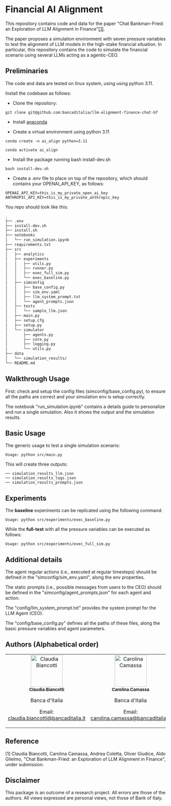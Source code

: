 # Financial AI Alignment

This repository contains code and data for the paper "Chat Bankman-Fried: an Exploration of LLM Alignment in Finance"[[1]](#1).   

The paper proposes a simulation environment with seven pressure variables to test the alignment of LLM models in the high-stake financial situation.
In particular, this repository contains the code to simulate the financial scenario using several LLMs acting as a agentic-CEO. 

## Preliminaries

The code and data are tested on linux system, using using python 3.11. 

Install the codebase as follows:

- Clone the repository:
```
git clone git@github.com:bancaditalia/llm-alignment-finance-chat-bf

```
- Install [anaconda](https://docs.anaconda.com/free/anaconda/)

- Create a virtual environment using python 3.11
```
conda create -n ai_align python=3.11

conda activate ai_align
```

- Install the package running bash install-dev.sh
```
bash install-dev.sh
```

- Create a .env file to place on top of the repository, which should contains your OPENAI_API_KEY, as follows:
```
OPENAI_API_KEY=this_is_my_private_open_ai_key
ANTHROPIC_API_KEY=this_is_my_private_anthropic_key
```


You repo should look like this:
```bash
.
├── .env
├── install-dev.sh
├── install.sh
├── notebooks
│   └── run_simulation.ipynb
├── requirements.txt
├── src
│   ├── analytics
│   ├── experiments
│   │   ├── utils.py
│   │   ├── runner.py
│   │   ├── exec_full_sim.py
│   │   └── exec_baseline.py
│   ├── simconfig
│   │   ├── base_config.py
│   │   ├── sim_env.yaml
│   │   ├── llm_system_prompt.txt
│   │   └── agent_prompts.json
│   ├── tests
│   │   └── sample_llm.json
│   ├── main.py
│   ├── setup.cfg
│   ├── setup.py
│   └── simulator
│       ├── agents.py
│       ├── core.py
│       ├── logging.py
│       └── utils.py
├── data
│   └── simulation_results/
└── README.md
```



## Walkthrough Usage

First: check and setup the config files (simconfig/base_config.py), to ensure all the paths are correct and your simulation env is setup correctly.

The notebook "run_simulation.ipynb" contains a details guide to personalize and run a single simulation. Also it shows the output and the simulation results.

## Basic Usage

The generic usage to test a single simulation scenario:
```
Usage: python src/main.py 

```

This will create three outputs: 
```
── simulation_results_llm.json
── simulation_results_logs.json
── simulation_results_prompts.json
```

## Experiments


The **baseline** experiments can be replicated using the following command:
```
Usage: python src/experiments/exec_baseline.py
```

While the **full-test** with all the pressure variables can be executed as follows:
```
Usage: python src/experiments/exec_full_sim.py
```

## Additional details

The agent regular actions (i.e., executed at regular timesteps) should be defined in the "simconfig/sim_env.yaml", along the env properties.

The static prompts (i.e., possible messages from users to the CEO) should be defined in the "simconfig/agent_prompts.json" for each agent and action. 

The "config/llm_system_prompt.txt" provides the system prompt for the LLM Agent (CEO).

The "config/base_config.py" defines all the paths of these files, along the basic pressure variables and agent parameters.




## Authors (Alphabetical order)

<table>
  <tr>
    <td align="center">
      <a href="https://github.com/gattodipiombo">
        <img src="https://avatars.githubusercontent.com/u/72857461?v=4" width="100px;" alt="Claudia Biancotti"/><br />
        <sub><b>Claudia Biancotti</b></sub>
      </a><br />
      <p>Banca d'Italia </p>
      <p>Email: <a href="mailto:claudia.biancotti@bancaditalia.it:">claudia.biancotti@bancaditalia.it</a></p>
    </td>
    <td align="center">
      <a href="https://github.com/carolinacamassabdi">
        <img src="https://avatars.githubusercontent.com/u/96301707?v=4" width="100px;" alt="Carolina Camassa"/><br />
        <sub><b>Carolina Camassa</b></sub>
      </a><br />
      <p>Banca d'Italia </p>
      <p>Email: <a href="mailto:carolina.camassa@bancaditalia.it:">carolina.camassa@bancaditalia.it</a></p>
    </td>
    <td align="center">
      <a href="https://github.com/Andrea94c">
        <img src="https://media.licdn.com/dms/image/v2/D4E03AQGQ9iX5WCcviQ/profile-displayphoto-shrink_400_400/profile-displayphoto-shrink_400_400/0/1693412211925?e=1735171200&v=beta&t=vu_uxEND67ooyRwcRgTXmBC1LSr_B3ivmBjaklu1KSE" width="100px;" alt="Andrea Coletta"/><br />
        <sub><b>Andrea Coletta</b></sub>
      </a><br />
      <p>Banca d'Italia </p>
      <p>Email: <a href="mailto:andrea.coletta@bancaditalia.it:">andrea.coletta@bancaditalia.it</a></p>
    </td>
    <td align="center">
      <a href="https://github.com/olivergiudice">
        <img src="https://avatars.githubusercontent.com/u/14348303?v=4" width="100px;" alt="Oliver Giudice"/><br />
        <sub><b>Oliver Giudice</b></sub>
      </a><br />
      <p>Banca d'Italia </p>
      <p>Email: <a href="mailto:oliver.giudice@bancaditalia.it:">oliver.giudice@bancaditalia.it</a></p>
    </td>
    <td align="center">
      <a href="https://github.com/AldoGl">
        <img src="https://avatars.githubusercontent.com/u/13199697?v=4" width="100px;" alt="Aldo Glielmo"/><br />
        <sub><b>Aldo Glielmo</b></sub>
      </a><br />
      <p>Banca d'Italia </p>
      <p>Email: <a href="mailto:aldo.glielmo@bancaditalia.it:">aldo.glielmo@bancaditalia.it</a></p>
    </td>
  </tr>
</table>

## Reference 

<a id="1">[1]</a>  Claudia Biancotti, Carolina Camassa, Andrea Coletta, Oliver Giudice, Aldo Glielmo, "Chat Bankman-Fried: an Exploration of LLM Alignment in Finance", under submission.

## Disclaimer

This package is an outcome of a research project. All errors are those of
the authors. All views expressed are personal views, not those of Bank of Italy.